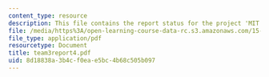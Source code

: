 ```yaml
---
content_type: resource
description: This file contains the report status for the project 'MIT Portal'.
file: /media/https%3A/open-learning-course-data-rc.s3.amazonaws.com/15-568a-practical-information-technology-management-spring-2005/8d18838a3b4cf0eae5bc4b68c505b097_team3report4.pdf
file_type: application/pdf
resourcetype: Document
title: team3report4.pdf
uid: 8d18838a-3b4c-f0ea-e5bc-4b68c505b097
---
```


